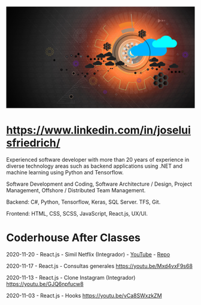 ![José Luis Friedrich](background.jpg)

# https://www.linkedin.com/in/joseluisfriedrich/

Experienced software developer with more than 20 years of experience in diverse technology areas such as backend applications using .NET and machine learning using Python and Tensorflow.

Software Development and Coding, Software Architecture / Design, Project Management, Offshore / Distributed Team Management.

Backend: C#, Python, Tensorflow, Keras, SQL Server. TFS, Git.

Frontend: HTML, CSS, SCSS, JavaScript, React.js, UX/UI. 


# Coderhouse After Classes

2020-11-20 - React.js - Simil Netflix (Integrador) - [YouTube](https://youtu.be/OyG5aqfeIQo) - [Repo](../../coder-react.js-2020-11-20-simil-netflix)

2020-11-17 - React.js - Consultas generales
https://youtu.be/Mxd4vxF9s68

2020-11-13 - React.js - Clone Instagram (Integrador)
https://youtu.be/GJQ6npfucw8

2020-11-03 - React.js - Hooks
https://youtu.be/vCa8SWxzkZM
